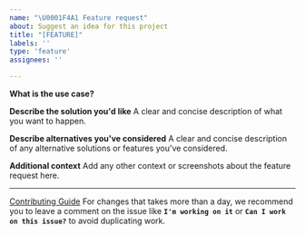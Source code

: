 ```yaml
---
name: "\U0001F4A1 Feature request"
about: Suggest an idea for this project
title: "[FEATURE]"
labels: ''
type: 'feature'
assignees: ''

---
```


**What is the use case?**

**Describe the solution you'd like**
A clear and concise description of what you want to happen.

**Describe alternatives you've considered**
A clear and concise description of any alternative solutions or features you've considered.

**Additional context**
Add any other context or screenshots about the feature request here.

---
[Contributing Guide](https://cocoindex.io/docs/about/contributing)
For changes that takes more than a day, we recommend you to leave a comment on the issue like **`I'm working on it`**  or **`Can I work on this issue?`** to avoid duplicating work.
